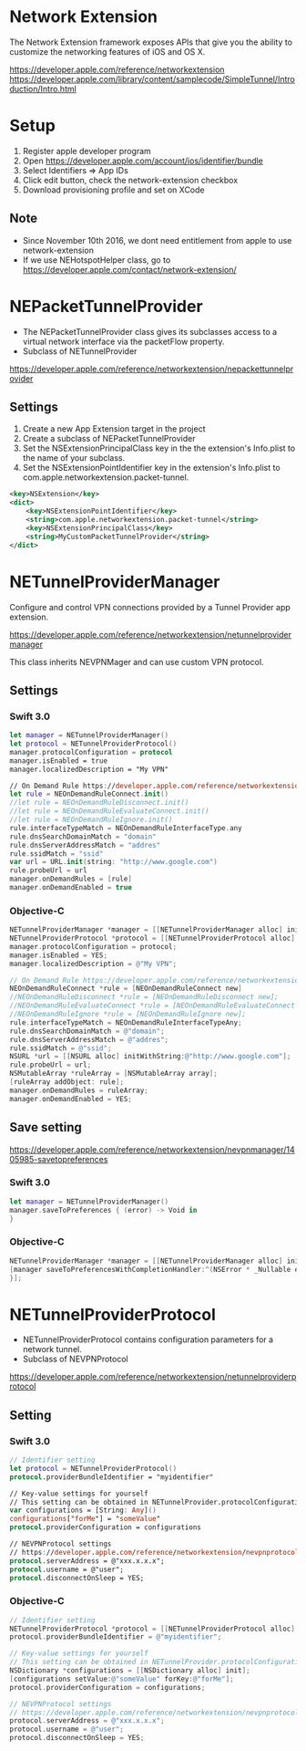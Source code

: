 # Network Extension

The Network Extension framework exposes APIs that give you the ability to customize the networking features of iOS and OS X.

https://developer.apple.com/reference/networkextension
https://developer.apple.com/library/content/samplecode/SimpleTunnel/Introduction/Intro.html

# Setup

1. Register apple developer program
2. Open https://developer.apple.com/account/ios/identifier/bundle
3. Select Identifiers => App IDs
4. Click edit button, check the network-extension checkbox
5. Download provisioning profile and set on XCode

## Note

* Since November 10th 2016, we dont need entitlement from apple to use network-extension
* If we use NEHotspotHelper class, go to https://developer.apple.com/contact/network-extension/

# NEPacketTunnelProvider

* The NEPacketTunnelProvider class gives its subclasses access to a virtual network interface via the packetFlow property.
* Subclass of NETunnelProvider

https://developer.apple.com/reference/networkextension/nepackettunnelprovider

## Settings

1. Create a new App Extension target in the project
2. Create a subclass of NEPacketTunnelProvider
3. Set the NSExtensionPrincipalClass key in the the extension's Info.plist to the name of your subclass.
4. Set the NSExtensionPointIdentifier key in the extension's Info.plist to com.apple.networkextension.packet-tunnel.

```xml
<key>NSExtension</key>
<dict>
    <key>NSExtensionPointIdentifier</key>
    <string>com.apple.networkextension.packet-tunnel</string>
    <key>NSExtensionPrincipalClass</key>
    <string>MyCustomPacketTunnelProvider</string>
</dict>
```

# NETunnelProviderManager

Configure and control VPN connections provided by a Tunnel Provider app extension.

https://developer.apple.com/reference/networkextension/netunnelprovidermanager

This class inherits NEVPNMager and can use custom VPN protocol.

## Settings

### Swift 3.0

```swift
let manager = NETunnelProviderManager()
let protocol = NETunnelProviderProtocol()
manager.protocolConfiguration = protocol
manager.isEnabled = true
manager.localizedDescription = "My VPN"

// On Demand Rule https://developer.apple.com/reference/networkextension/neondemandrule
let rule = NEOnDemandRuleConnect.init()
//let rule = NEOnDemandRuleDisconnect.init()
//let rule = NEOnDemandRuleEvaluateConnect.init()
//let rule = NEOnDemandRuleIgnore.init()
rule.interfaceTypeMatch = NEOnDemandRuleInterfaceType.any
rule.dnsSearchDomainMatch = "domain"
rule.dnsServerAddressMatch = "addres"
rule.ssidMatch = "ssid"
var url = URL.init(string: "http://www.google.com")
rule.probeUrl = url
manager.onDemandRules = [rule]
manager.onDemandEnabled = true
```

### Objective-C

```objective-c
NETunnelProviderManager *manager = [[NETunnelProviderManager alloc] init];
NETunnelProviderProtocol *protocol = [[NETunnelProviderProtocol alloc] init];
manager.protocolConfiguration = protocol;
manager.isEnabled = YES;
manager.localizedDescription = @"My VPN";

// On Demand Rule https://developer.apple.com/reference/networkextension/neondemandrule
NEOnDemandRuleConnect *rule = [NEOnDemandRuleConnect new]
//NEOnDemandRuleDisconnect *rule = [NEOnDemandRuleDisconnect new];
//NEOnDemandRuleEvaluateConnect *rule = [NEOnDemandRuleEvaluateConnect new];
//NEOnDemandRuleIgnore *rule = [NEOnDemandRuleIgnore new];
rule.interfaceTypeMatch = NEOnDemandRuleInterfaceTypeAny;
rule.dnsSearchDomainMatch = @"domain";
rule.dnsServerAddressMatch = @"addres";
rule.ssidMatch = @"ssid";
NSURL *url = [[NSURL alloc] initWithString:@"http://www.google.com"];
rule.probeUrl = url;
NSMutableArray *ruleArray = [NSMutableArray array];
[ruleArray addObject: rule];
manager.onDemandRules = ruleArray;
manager.onDemandEnabled = YES;
```

## Save setting

https://developer.apple.com/reference/networkextension/nevpnmanager/1405985-savetopreferences

### Swift 3.0

```swift
let manager = NETunnelProviderManager()
manager.saveToPreferences { (error) -> Void in
}
```

### Objective-C

```objective-c
NETunnelProviderManager *manager = [[NETunnelProviderManager alloc] init];
[manager saveToPreferencesWithCompletionHandler:^(NSError * _Nullable error) {
}];
```

# NETunnelProviderProtocol

* NETunnelProviderProtocol contains configuration parameters for a network tunnel.
* Subclass of NEVPNProtocol

https://developer.apple.com/reference/networkextension/netunnelproviderprotocol

## Setting

### Swift 3.0

```swift
// Identifier setting
let protocol = NETunnelProviderProtocol()
protocol.providerBundleIdentifier = "myidentifier"

// Key-value settings for yourself
// This setting can be obtained in NETunnelProvider.protocolConfiguration.providerConfiguration
var configurations = [String: Any]()
configurations["forMe"] = "someValue"
protocol.providerConfiguration = configurations

// NEVPNProtocol settings
// https://developer.apple.com/reference/networkextension/nevpnprotocol?language=objc
protocol.serverAddress = @"xxx.x.x.x";
protocol.username = @"user";
protocol.disconnectOnSleep = YES;
```

### Objective-C

```objective-c
// Identifier setting
NETunnelProviderProtocol *protocol = [[NETunnelProviderProtocol alloc] init];
protocol.providerBundleIdentifier = @"myidentifier";

// Key-value settings for yourself
// This setting can be obtained in NETunnelProvider.protocolConfiguration.providerConfiguration
NSDictionary *configurations = [[NSDictionary alloc] init];
[configurations setValue:@"someValue" forKey:@"forMe"];
protocol.providerConfiguration = configurations;

// NEVPNProtocol settings
// https://developer.apple.com/reference/networkextension/nevpnprotocol?language=objc
protocol.serverAddress = @"xxx.x.x.x";
protocol.username = @"user";
protocol.disconnectOnSleep = YES;
```
